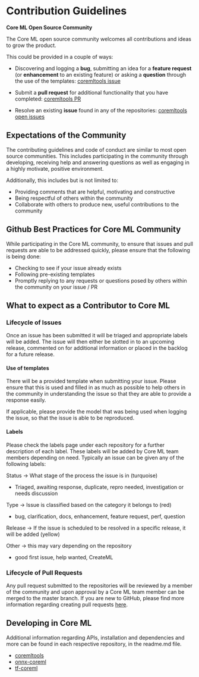 
Contribution Guidelines
=======================

**Core ML Open Source Community**

The Core ML open source community welcomes all contributions and ideas to grow the product.

 This could be provided in a couple of ways:

 * Discovering and logging a **bug**, submitting an idea for a **feature request** (or **enhancement** to an existing feature) or asking a **question** through the use of the templates: [coremltools issue](https://github.com/apple/coremltools/issues/new/choose)

 * Submit a **pull request** for additional functionality that you have completed: [coremltools PR](https://github.com/apple/coremltools/pulls)

 * Resolve an existing **issue** found in any of the repositories: [coremltools open issues](https://github.com/apple/coremltools/issues)

Expectations of the Community
---

The contributing guidelines and code of conduct are similar to most open source communities. This includes participating in the community through developing, receiving help and answering questions as well as engaging in a highly motivate, positive environment.

Additionally, this includes but is not limited to:

* Providing comments that are helpful, motivating and constructive
* Being respectful of others within the community
* Collaborate with others to produce new, useful contributions to the community

## Github Best Practices for Core ML Community

While participating in the Core ML community, to ensure that issues and pull requests are able to be addressed quickly, please ensure that the following is being done:

* Checking to see if your issue already exists
* Following pre-existing templates
* Promptly replying to any requests or questions posed by others within the community on your issue / PR

## What to expect as a Contributor to Core ML

### Lifecycle of Issues

Once an issue has been submitted it will be triaged and appropriate labels will be added. The issue will then either be slotted in to an upcoming release, commented on for additional information or placed in the backlog for a future release.

#### Use of templates
There will be a provided template when submitting your issue. Please ensure that this is used and filled in as much as possible to help others in the community in understanding the issue so that they are able to provide a response easily.

If applicable, please provide the model that was being used when logging the issue, so that the issue is able to be reproduced.

#### Labels
Please check the labels page under each repository for a further description of each label. These labels will be added by Core ML team members depending on need. Typically an issue can be given any of the following labels:

Status → What stage of the process the issue is in (turquoise)

* Triaged, awaiting response, duplicate, repro needed, investigation or needs discussion

Type  → Issue is classified based on the category it belongs to (red)

* bug, clarification, docs, enhancement, feature request, perf, question

Release → If the issue is scheduled to be resolved in a specific release, it will be added (yellow)

Other → this may vary depending on the repository

* good first issue, help wanted, CreateML

### Lifecycle of Pull Requests

Any pull request submitted to the repositories will be reviewed by a member of the community and upon approval by a Core ML team member can be merged to the master branch. If you are new to GitHub, please find more information regarding creating pull requests [here](https://help.github.com/en/articles/creating-a-pull-request).

Developing in Core ML
---

Additional information regarding APIs, installation and dependencies and more can be found in each respective repository, in the readme.md file.

* [coremltools](https://github.com/apple/coremltools)
* [onnx-coreml](https://github.com/onnx/onnx-coreml)
* [tf-coreml](https://github.com/tf-coreml/tf-coreml)
